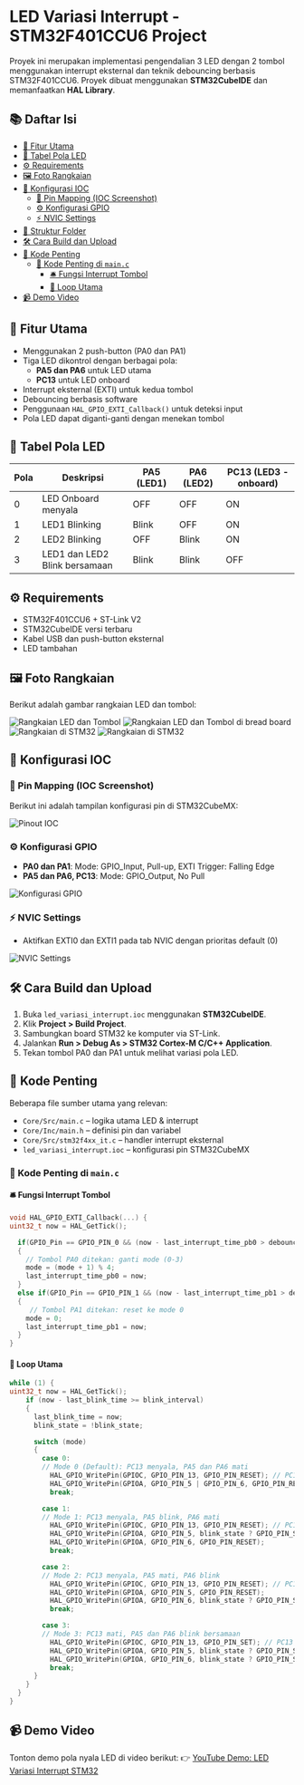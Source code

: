 # LED Variasi Interrupt - STM32F401CCU6 Project

Proyek ini merupakan implementasi pengendalian 3 LED dengan 2 tombol menggunakan interrupt eksternal dan teknik debouncing berbasis STM32F401CCU6. Proyek dibuat menggunakan **STM32CubeIDE** dan memanfaatkan **HAL Library**.

## 📚 Daftar Isi

- [🧠 Fitur Utama](#-fitur-utama)
- [🔄 Tabel Pola LED](#-tabel-pola-led)
- [⚙️ Requirements](#️-requirements)
- [🖼️ Foto Rangkaian](#️-foto-rangkaian)
- [📍 Konfigurasi IOC](#-konfigurasi-ioc)
  - [🧷 Pin Mapping (IOC Screenshot)](#-pin-mapping-ioc-screenshot)
  - [⚙️ Konfigurasi GPIO](#️-konfigurasi-gpio)
  - [⚡ NVIC Settings](#-nvic-settings)
- [🧾 Struktur Folder](#-struktur-folder)
- [🛠️ Cara Build dan Upload](#️-cara-build-dan-upload)
- [💾 Kode Penting](#-kode-penting)
  - [💾 Kode Penting di `main.c`](#-kode-penting-di-mainc)
    - [🛎️ Fungsi Interrupt Tombol](#️-fungsi-interrupt-tombol)
    - [🔁 Loop Utama](#-loop-utama)
- [📹 Demo Video](#-demo-video)

## 🧠 Fitur Utama

- Menggunakan 2 push-button (PA0 dan PA1)
- Tiga LED dikontrol dengan berbagai pola:
  - **PA5 dan PA6** untuk LED utama
  - **PC13** untuk LED onboard
- Interrupt eksternal (EXTI) untuk kedua tombol
- Debouncing berbasis software
- Penggunaan `HAL_GPIO_EXTI_Callback()` untuk deteksi input
- Pola LED dapat diganti-ganti dengan menekan tombol

## 🔄 Tabel Pola LED

| Pola | Deskripsi                     | PA5 (LED1) | PA6 (LED2) | PC13 (LED3 - onboard) |
| ---- | ----------------------------- | ---------- | ---------- | --------------------- |
| 0    | LED Onboard menyala           | OFF        | OFF        | ON                    |
| 1    | LED1 Blinking                 | Blink      | OFF        | ON                    |
| 2    | LED2 Blinking                 | OFF        | Blink      | ON                    |
| 3    | LED1 dan LED2 Blink bersamaan | Blink      | Blink      | OFF                   |

## ⚙️ Requirements

- STM32F401CCU6 + ST-Link V2
- STM32CubeIDE versi terbaru
- Kabel USB dan push-button eksternal
- LED tambahan

## 🖼️ Foto Rangkaian

Berikut adalah gambar rangkaian LED dan tombol:

![Rangkaian LED dan Tombol](images/rangkaian.jpg)
![Rangkaian LED dan Tombol di bread board](images/rangkaian1.jpg)
![Rangkaian di STM32](images/rangkaian2.jpg)
![Rangkaian di STM32](images/rangkaian3.jpg)

## 📍 Konfigurasi IOC

### 🧷 Pin Mapping (IOC Screenshot)

Berikut ini adalah tampilan konfigurasi pin di STM32CubeMX:

![Pinout IOC](images/ioc_pinout.jpg)

### ⚙️ Konfigurasi GPIO

- **PA0 dan PA1**: Mode: GPIO_Input, Pull-up, EXTI Trigger: Falling Edge
- **PA5 dan PA6, PC13**: Mode: GPIO_Output, No Pull

![Konfigurasi GPIO](images/Konfigurasi_GPIO.jpg)

### ⚡ NVIC Settings

- Aktifkan EXTI0 dan EXTI1 pada tab NVIC dengan prioritas default (0)

![NVIC Settings](images/NVIC_Settings.jpg)

## 🛠️ Cara Build dan Upload

1. Buka `led_variasi_interrupt.ioc` menggunakan **STM32CubeIDE**.
2. Klik **Project > Build Project**.
3. Sambungkan board STM32 ke komputer via ST-Link.
4. Jalankan **Run > Debug As > STM32 Cortex-M C/C++ Application**.
5. Tekan tombol PA0 dan PA1 untuk melihat variasi pola LED.

## 💾 Kode Penting

Beberapa file sumber utama yang relevan:

- `Core/Src/main.c` – logika utama LED & interrupt
- `Core/Inc/main.h` – definisi pin dan variabel
- `Core/Src/stm32f4xx_it.c` – handler interrupt eksternal
- `led_variasi_interrupt.ioc` – konfigurasi pin STM32CubeMX

### 💾 Kode Penting di `main.c`

#### 🛎️ Fungsi Interrupt Tombol

```c
void HAL_GPIO_EXTI_Callback(...) {
uint32_t now = HAL_GetTick();

  if(GPIO_Pin == GPIO_PIN_0 && (now - last_interrupt_time_pb0 > debounce_delay))
  {
	// Tombol PA0 ditekan: ganti mode (0-3)
	mode = (mode + 1) % 4;
    last_interrupt_time_pb0 = now;
  }
  else if(GPIO_Pin == GPIO_PIN_1 && (now - last_interrupt_time_pb1 > debounce_delay))
  {
	 // Tombol PA1 ditekan: reset ke mode 0
    mode = 0;
    last_interrupt_time_pb1 = now;
  }
}
```

#### 🔁 Loop Utama

```c
while (1) {
uint32_t now = HAL_GetTick();
    if (now - last_blink_time >= blink_interval)
    {
      last_blink_time = now;
      blink_state = !blink_state;

      switch (mode)
      {
        case 0:
        // Mode 0 (Default): PC13 menyala, PA5 dan PA6 mati
          HAL_GPIO_WritePin(GPIOC, GPIO_PIN_13, GPIO_PIN_RESET); // PC13 ON
          HAL_GPIO_WritePin(GPIOA, GPIO_PIN_5 | GPIO_PIN_6, GPIO_PIN_RESET); // PA5, PA6 OFF
          break;

        case 1:
        // Mode 1: PC13 menyala, PA5 blink, PA6 mati
          HAL_GPIO_WritePin(GPIOC, GPIO_PIN_13, GPIO_PIN_RESET); // PC13 ON
          HAL_GPIO_WritePin(GPIOA, GPIO_PIN_5, blink_state ? GPIO_PIN_SET : GPIO_PIN_RESET);
          HAL_GPIO_WritePin(GPIOA, GPIO_PIN_6, GPIO_PIN_RESET);
          break;

        case 2:
        // Mode 2: PC13 menyala, PA5 mati, PA6 blink
          HAL_GPIO_WritePin(GPIOC, GPIO_PIN_13, GPIO_PIN_RESET); // PC13 ON
          HAL_GPIO_WritePin(GPIOA, GPIO_PIN_5, GPIO_PIN_RESET);
          HAL_GPIO_WritePin(GPIOA, GPIO_PIN_6, blink_state ? GPIO_PIN_SET : GPIO_PIN_RESET);
          break;

        case 3:
        // Mode 3: PC13 mati, PA5 dan PA6 blink bersamaan
          HAL_GPIO_WritePin(GPIOC, GPIO_PIN_13, GPIO_PIN_SET); // PC13 OFF
          HAL_GPIO_WritePin(GPIOA, GPIO_PIN_5, blink_state ? GPIO_PIN_SET : GPIO_PIN_RESET);
          HAL_GPIO_WritePin(GPIOA, GPIO_PIN_6, blink_state ? GPIO_PIN_SET : GPIO_PIN_RESET);
          break;
      }
    }
  }
}
```

## 📹 Demo Video

Tonton demo pola nyala LED di video berikut:
👉 [YouTube Demo: LED Variasi Interrupt STM32](https://youtube.com/shorts/wgtnLF8KAKQ?feature=share)
